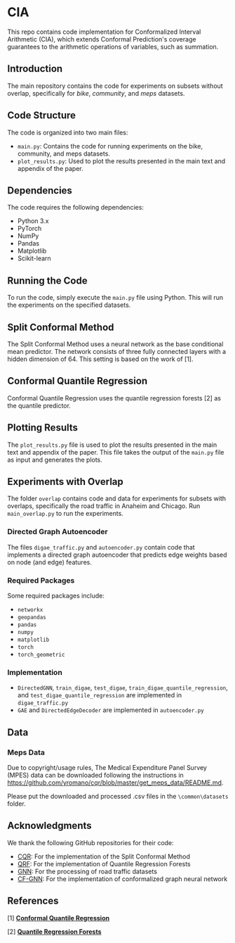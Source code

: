 # CIA
This repo contains code implementation for Conformalized Interval Arithmetic (CIA), which extends Conformal Prediction's coverage guarantees to the arithmetic operations of variables, such as summation.

## Introduction

The main repository contains the code for experiments on subsets without overlap, specifically for *bike*, *community*, and *meps* datasets.

## Code Structure

The code is organized into two main files:

* `main.py`: Contains the code for running experiments on the bike, community, and meps datasets.
* `plot_results.py`: Used to plot the results presented in the main text and appendix of the paper.

## Dependencies

The code requires the following dependencies:

* Python 3.x
* PyTorch
* NumPy
* Pandas
* Matplotlib
* Scikit-learn

## Running the Code

To run the code, simply execute the `main.py` file using Python. This will run the experiments on the specified datasets.

## Split Conformal Method

The Split Conformal Method uses a neural network as the base conditional mean predictor. The network consists of three fully connected layers with a hidden dimension of 64. This setting is based on the work of [1].

## Conformal Quantile Regression

Conformal Quantile Regression uses the quantile regression forests [2] as the quantile predictor.

## Plotting Results

The `plot_results.py` file is used to plot the results presented in the main text and appendix of the paper. This file takes the output of the `main.py` file as input and generates the plots.

## Experiments with Overlap

The folder `overlap` contains code and data for experiments for subsets with overlaps, specifically the road traffic in Anaheim and Chicago. Run `main_overlap.py` to run the experiments.

### Directed Graph Autoencoder

The files `digae_traffic.py` and `autoencoder.py` contain code that implements a directed graph autoencoder that predicts edge weights based on node (and edge) features.

### Required Packages

Some required packages include:

* `networkx`
* `geopandas`
* `pandas`
* `numpy`
* `matplotlib`
* `torch`
* `torch_geometric`

### Implementation

* `DirectedGNN`, `train_digae`, `test_digae`, `train_digae_quantile_regression`, and `test_digae_quantile_regression` are implemented in `digae_traffic.py`
* `GAE` and `DirectedEdgeDecoder` are implemented in `autoencoder.py`

## Data

### Meps Data

Due to copyright/usage rules, The Medical Expenditure Panel Survey (MPES) data can be downloaded following the instructions in https://github.com/yromano/cqr/blob/master/get_meps_data/README.md.

Please put the downloaded and processed .csv files in the `\common\datasets` folder.

## Acknowledgments

We thank the following GitHub repositories for their code:

* [CQR](https://github.com/yromano/cqr): For the implementation of the Split Conformal Method
* [QRF](https://github.com/zillow/quantile-forest): For the implementation of Quantile Regression Forests
* [GNN](https://github.com/000Justin000/gnn-residual-correlation): For the processing of road traffic datasets
* [CF-GNN](https://github.com/snap-stanford/conformalized-gnn): For the implementation of conformalized graph neural network

## References
[1] [**Conformal Quantile Regression**](https://proceedings.neurips.cc/paper_files/paper/2019/file/5103c3584b063c431bd1268e9b5e76fb-Paper.pdf) 

[2] [**Quantile Regression Forests**](http://www.jmlr.org/papers/volume7/meinshausen06a/meinshausen06a.pdf)

